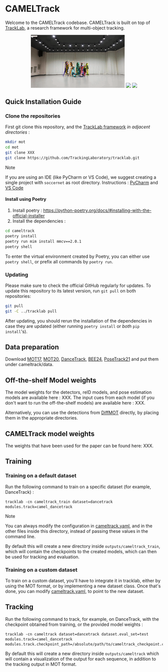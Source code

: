 # CAMELTrack

Welcome to the CAMELTrack codebase. CAMELTrack is built on top of [TrackLab](https://github.com/TrackingLaboratory/tracklab), 
a research framework for multi-object tracking.

<p align="center">
  <img src="media/dancetrack.gif" width="300" />
  <img src="media/sportsmot.gif" width="300" />
  <img src="media/mot17.gif" width="300" /> 

</p>

## Quick Installation Guide

### Clone the repositories
First git clone this repository, and the [TrackLab framework](https://github.com/TrackingLaboratory/tracklab) *in adjacent directories* : 
```bash
mkdir mot
cd mot
git clone XXX
git clone https://github.com/TrackingLaboratory/tracklab.git
```

> [!NOTE]
> If you are using an IDE (like PyCharm or VS Code), we suggest creating a single project with `soccernet` as root directory.
> Instructions : [PyCharm](https://www.jetbrains.com/help/pycharm/configuring-project-structure.html) and [VS Code](https://code.visualstudio.com/docs/editor/multi-root-workspaces)

#### Install using Poetry
1. Install poetry : https://python-poetry.org/docs/#installing-with-the-official-installer
2. Install the dependencies : 
```bash
cd cameltrack
poetry install
poetry run mim install mmcv==2.0.1
poetry shell
```

To enter the virtual environment created by Poetry, you can either use `poetry shell`,
or prefix all commands by `poetry run`.

### Updating
Please make sure to check the official GitHub regularly for updates.
To update this repository to its latest version, run `git pull` on both repositories:
```bash
git pull
git -C ../tracklab pull
```

After updating, you should rerun the installation of the dependencies in case they are updated 
(either running `poetry install` or *both* `pip install`'s).

## Data preparation

Download [MOT17](https://motchallenge.net/), [MOT20](https://motchallenge.net/), 
[DanceTrack](https://drive.google.com/drive/folders/1ASZCFpPEfSOJRktR8qQ_ZoT9nZR0hOea), 
[BEE24](https://holmescao.github.io/datasets/BEE24), [PoseTrack21](https://github.com/anDoer/PoseTrack21) and put them under cameltrack/data.

## Off-the-shelf Model weights
The model weights for the detectors, reID models, and pose estimation models are available here : XXX. The input cues
from each model (if you don't want to run the off-the-shelf models) are available here : XXX.

Alternatively, you can use the detections from [DiffMOT](https://github.com/Kroery/DiffMOT) directly, by placing them in the appropriate directories.

## CAMELTrack model weights
The weights that have been used for the paper can be found here: XXX.

## Training

### Training on a default dataset
Run the following command to train on a specific dataset (for example, DanceTrack) : 
```
tracklab -cn cameltrack_train dataset=dancetrack modules.track=camel_dancetrack
```
> [!NOTE]
> You can always modify the configuration in [cameltrack.yaml](cameltrack/configs/cameltrack.yaml), and in the
> other files inside this directory, instead of passing these values in the command line.

By default this will create a new directory inside `outputs/cameltrack_train`, which will contain the checkpoints
to the created models, which can then be used for tracking and evaluation.

### Training on a custom dataset
To train on a custom dataset, you'll have to integrate it in tracklab, either by using the MOT format, or by implementing
a new dataset class. Once that's done, you can modify [cameltrack.yaml](cameltrack/configs/cameltrack.yaml), to point to
the new dataset.

## Tracking

Run the following command to track, for example, on DanceTrack, with the checkpoint obtained from training, or the provided
model weights :

```
tracklab -cn cameltrack dataset=dancetrack dataset.eval_set=test modules.track=camel_dancetrack modules.track.checkpoint_path=/absolute/path/to/cameltrack_checkpoint.ckpt
```

By default this will create a new directory inside `outputs/cameltrack` which will contain a visualization of the
output for each sequence, in addition to the tracking output in MOT format.